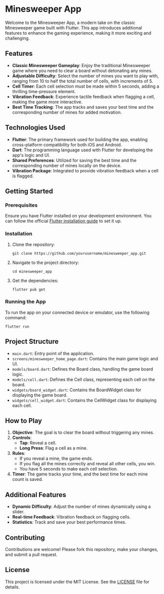 <h1>Minesweeper App</h1>
    <p>
        Welcome to the Minesweeper App, a modern take on the classic Minesweeper game built with Flutter. This app introduces additional features to enhance the gaming experience, making it more exciting and challenging.
    </p>
   <h2>Features</h2>
    <ul>
        <li><strong>Classic Minesweeper Gameplay</strong>: Enjoy the traditional Minesweeper game where you need to clear a board without detonating any mines.</li>
        <li><strong>Adjustable Difficulty</strong>: Select the number of mines you want to play with, ranging from 10 to half the total number of cells, with increments of 5.</li>
        <li><strong>Cell Timer</strong>: Each cell selection must be made within 5 seconds, adding a thrilling time-pressure element.</li>
        <li><strong>Vibration Feedback</strong>: Experience tactile feedback when flagging a cell, making the game more interactive.</li>
        <li><strong>Best Time Tracking</strong>: The app tracks and saves your best time and the corresponding number of mines for added motivation.</li>
    </ul>
    <h2>Technologies Used</h2>
    <ul>
        <li><strong>Flutter</strong>: The primary framework used for building the app, enabling cross-platform compatibility for both iOS and Android.</li>
        <li><strong>Dart</strong>: The programming language used with Flutter for developing the app's logic and UI.</li>
        <li><strong>Shared Preferences</strong>: Utilized for saving the best time and the corresponding number of mines locally on the device.</li>
        <li><strong>Vibration Package</strong>: Integrated to provide vibration feedback when a cell is flagged.</li>
    </ul>
    <h2>Getting Started</h2>
    <h3>Prerequisites</h3>
    <p>
        Ensure you have Flutter installed on your development environment. You can follow the official <a href="https://flutter.dev/docs/get-started/install">Flutter installation guide</a> to set it up.
    </p>
    <h3>Installation</h3>
    <ol>
        <li>Clone the repository:
            <pre><code>git clone https://github.com/yourusername/minesweeper_app.git</code></pre>
        </li>
        <li>Navigate to the project directory:
            <pre><code>cd minesweeper_app</code></pre>
        </li>
        <li>Get the dependencies:
            <pre><code>flutter pub get</code></pre>
        </li>
    </ol>
    <h3>Running the App</h3>
    <p>To run the app on your connected device or emulator, use the following command:</p>
    <pre><code>flutter run</code></pre>
    <h2>Project Structure</h2>
    <ul>
        <li><code>main.dart</code>: Entry point of the application.</li>
        <li><code>screens/minesweeper_home_page.dart</code>: Contains the main game logic and UI.</li>
        <li><code>models/board.dart</code>: Defines the Board class, handling the game board logic.</li>
        <li><code>models/cell.dart</code>: Defines the Cell class, representing each cell on the board.</li>
        <li><code>widgets/board_widget.dart</code>: Contains the BoardWidget class for displaying the game board.</li>
        <li><code>widgets/cell_widget.dart</code>: Contains the CellWidget class for displaying each cell.</li>
    </ul>
    <h2>How to Play</h2>
    <ol>
        <li><strong>Objective</strong>: The goal is to clear the board without triggering any mines.</li>
        <li><strong>Controls</strong>:
            <ul>
                <li><strong>Tap</strong>: Reveal a cell.</li>
                <li><strong>Long Press</strong>: Flag a cell as a mine.</li>
            </ul>
        </li>
        <li><strong>Rules</strong>:
            <ul>
                <li>If you reveal a mine, the game ends.</li>
                <li>If you flag all the mines correctly and reveal all other cells, you win.</li>
                <li>You have 5 seconds to make each cell selection.</li>
            </ul>
        </li>
        <li><strong>Timer</strong>: The game tracks your time, and the best time for each mine count is saved.</li>
    </ol>
    <h2>Additional Features</h2>
    <ul>
        <li><strong>Dynamic Difficulty</strong>: Adjust the number of mines dynamically using a slider.</li>
        <li><strong>Real-time Feedback</strong>: Vibration feedback on flagging cells.</li>
        <li><strong>Statistics</strong>: Track and save your best performance times.</li>
    </ul>
    <h2>Contributing</h2>
    <p>
        Contributions are welcome! Please fork this repository, make your changes, and submit a pull request.
    </p>
    <h2>License</h2>
    <p>
        This project is licensed under the MIT License. See the <a href="LICENSE">LICENSE</a> file for details.
    </p>
